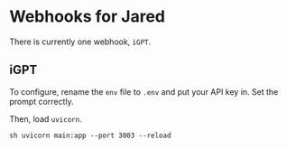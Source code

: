 # Webhooks for Jared

There is currently one webhook, `iGPT`.

## iGPT

To configure, rename the `env` file to `.env` and put your API key in.
Set the prompt correctly.

Then, load `uvicorn`.

```sh uvicorn main:app --port 3003 --reload ```